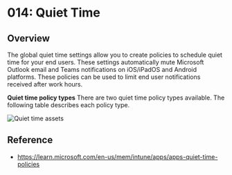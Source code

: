 # 014: Quiet Time

## Overview
The global quiet time settings allow you to create policies to schedule quiet time for your end users. These settings automatically mute Microsoft Outlook email and Teams notifications on iOS/iPadOS and Android platforms. These policies can be used to limit end user notifications received after work hours.

**Quiet time policy types**
There are two quiet time policy types available. The following table describes each policy type.

![Quiet time assets](https://github.com/microsoft/zerotrustassessment/assets/20829177/d936c6fe-1bf1-4a27-94a4-6af224faa36c)



## Reference

* https://learn.microsoft.com/en-us/mem/intune/apps/apps-quiet-time-policies 

